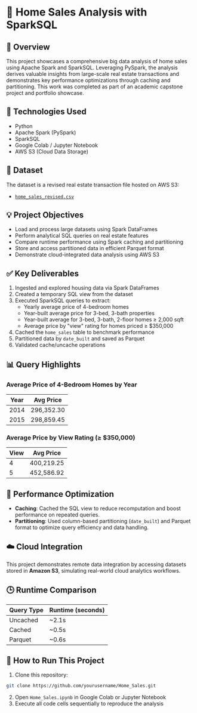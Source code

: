 # 🏡 Home Sales Analysis with SparkSQL

## 📘 Overview

This project showcases a comprehensive big data analysis of home sales using Apache Spark and SparkSQL. Leveraging PySpark, the analysis derives valuable insights from large-scale real estate transactions and demonstrates key performance optimizations through caching and partitioning. This work was completed as part of an academic capstone project and portfolio showcase.

## 🧰 Technologies Used

- Python
- Apache Spark (PySpark)
- SparkSQL
- Google Colab / Jupyter Notebook
- AWS S3 (Cloud Data Storage)

## 📁 Dataset

The dataset is a revised real estate transaction file hosted on AWS S3:

- [`home_sales_revised.csv`](https://2u-data-curriculum-team.s3.amazonaws.com/dataviz-classroom/v1.2/22-big-data/home_sales_revised.csv)

## 💡 Project Objectives

- Load and process large datasets using Spark DataFrames
- Perform analytical SQL queries on real estate features
- Compare runtime performance using Spark caching and partitioning
- Store and access partitioned data in efficient Parquet format
- Demonstrate cloud-integrated data analysis using AWS S3

## ✅ Key Deliverables

1. Ingested and explored housing data via Spark DataFrames
2. Created a temporary SQL view from the dataset
3. Executed SparkSQL queries to extract:
   - Yearly average price of 4-bedroom homes
   - Year-built average price for 3-bed, 3-bath properties
   - Year-built average for 3-bed, 3-bath, 2-floor homes ≥ 2,000 sqft
   - Average price by "view" rating for homes priced ≥ $350,000
4. Cached the `home_sales` table to benchmark performance
5. Partitioned data by `date_built` and saved as Parquet
6. Validated cache/uncache operations

## 📊 Query Highlights

### Average Price of 4-Bedroom Homes by Year
| Year | Avg Price |
|------|-----------|
| 2014 | 296,352.30 |
| 2015 | 298,859.45 |

### Average Price by View Rating (≥ $350,000)
| View | Avg Price |
|------|-----------|
| 4    | 400,219.25 |
| 5    | 452,586.92 |

## 🚀 Performance Optimization

- **Caching**: Cached the SQL view to reduce recomputation and boost performance on repeated queries.
- **Partitioning**: Used column-based partitioning (`date_built`) and Parquet format to optimize query efficiency and data handling.

## ☁️ Cloud Integration

This project demonstrates remote data integration by accessing datasets stored in **Amazon S3**, simulating real-world cloud analytics workflows.

## 🕒 Runtime Comparison
| Query Type | Runtime (seconds) |
|------------|-------------------|
| Uncached   | ~2.1s             |
| Cached     | ~0.5s             |
| Parquet    | ~0.6s             |

## 🚀 How to Run This Project

1. Clone this repository:
```bash
git clone https://github.com/yourusername/Home_Sales.git
```
2. Open `Home_Sales.ipynb` in Google Colab or Jupyter Notebook
3. Execute all code cells sequentially to reproduce the analysis



